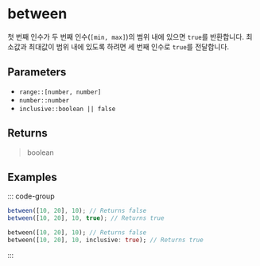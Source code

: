 # between <Lang dart js />

첫 번째 인수가 두 번째 인수(`[min, max]`)의 범위 내에 있으면 `true`를 반환합니다. 최소값과 최대값이 범위 내에 있도록 하려면 세 번째 인수로 `true`를 전달합니다.

## Parameters

- `range::[number, number]`
- `number::number`
- `inclusive::boolean || false` <DartNamed />

## Returns

> boolean

## Examples

::: code-group

```javascript [JavaScript]
between([10, 20], 10); // Returns false
between([10, 20], 10, true); // Returns true
```

```dart [Dart]
between([10, 20], 10); // Returns false
between([10, 20], 10, inclusive: true); // Returns true
```

:::
